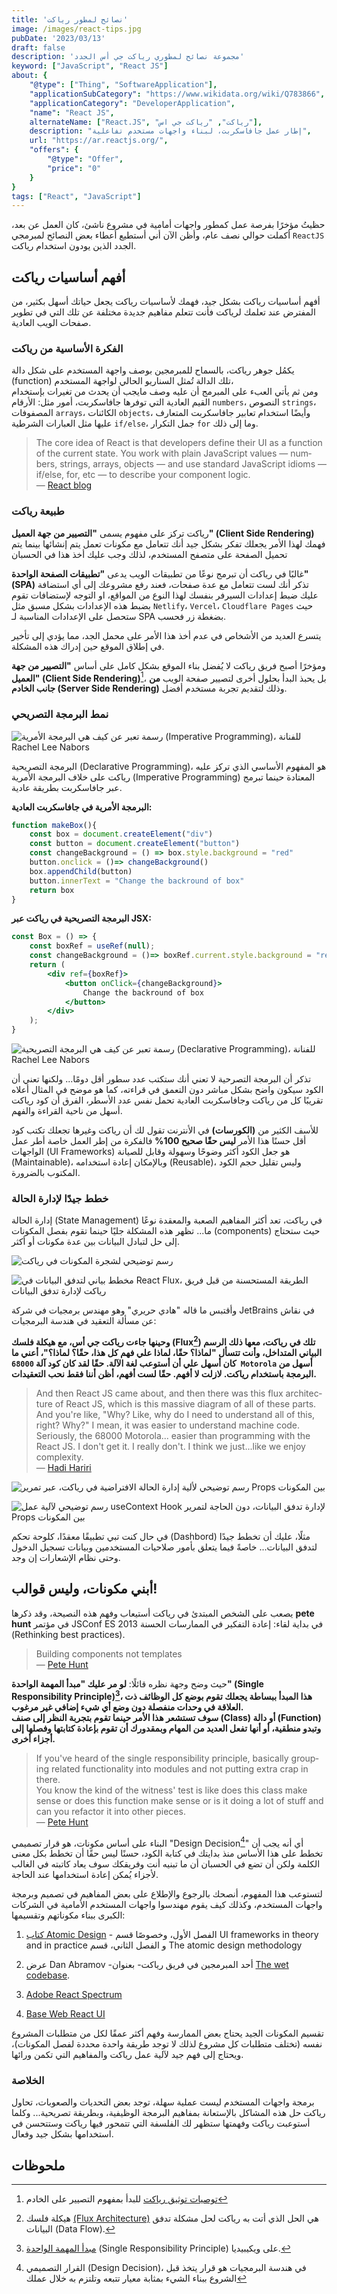 ```yaml
---
title: 'نصائح لمطور رياكت'
image: /images/react-tips.jpg
pubDate: '2023/03/13'
draft: false
description: 'مجموعة نصائح لمطوري رياكت جي أس الجدد'
keyword: ["JavaScript", "React JS"]
about: {
    "@type": ["Thing", "SoftwareApplication"],
    "applicationSubCategory": "https://www.wikidata.org/wiki/Q783866",
    "applicationCategory": "DeveloperApplication",
    "name": "React JS",
    alternateName: ["React.JS", "رياكت", "رياكت جي اس"], 
    description: "إطار عمل جافاسكربت، لبناء واجهات مستخدم تفاعلية",
    url: "https://ar.reactjs.org/",
    "offers": {
        "@type": "Offer",
        "price": "0"
    }
}
tags: ["React", "JavaScript"]
---
```


حظيتُ مؤخرًا بفرصة عمل كمطور واجهات أمامية في مشروع ناشئ، كان العمل عن بعد، أكملت
حوالي نصف عام، وأظن الآن أني أستطيع أعطاء بعض النصائح لمبرمجي `ReactJS` الجدد الذين يودون استخدام رياكت.

## أفهم أساسيات رياكت
أفهم أساسيات رياكت بشكل جيد، فهمك لأساسيات رياكت يجعل حياتك أسهل بكثير، من المفترض عند تعلمك لرياكت فأنت تتعلم مفاهيم جديدة مختلفة عن تلك التي في تطوير صفحات الويب العادية.

### الفكرة الأساسية من رياكت
يكمُل جوهر رياكت، بالسماح للمبرمجين بوصف واجهة المستخدم على شكل دالة (function) تلك الدالة تُمثل السناريو الحالي لواجهة المستخدم، <br />
ومن ثم يأتي العبء على المبرمج أن عليه وصف مايجب أن يحدث من تغيرات بإستخدام القيم العادية التي توفرها جافاسكربت، أمور مثل: الأرقام `numbers`، النصوص `strings`، المصفوفات `arrays`، الكائنات `objects`، وأيضًا استخدام تعابير جافاسكربت المتعارف عليها مثل العبارات الشرطية `if/else`، جمل التكرار `for` وما إلى ذلك.

<div lang="en">

>The core idea of React is that developers define their UI as a function of the current state. You work with plain JavaScript values — numbers, strings, arrays, objects — and use standard JavaScript idioms — if/else, for, etc — to describe your component logic.
> <br /> — [React blog](https://react.dev/blog/2023/03/22/react-labs-what-we-have-been-working-on-march-2023)

</div>

### طبيعة رياكت
رياكت تركز على مفهوم يسمى **"التصيير من جهة العميل" (Client Side Rendering)**
فهمك لهذا الأمر يجعلك تفكر بشكل جيد أنك تتعامل مع مكونات تعمل يتم إنشائها بينما يتم تحميل الصفحة على متصفح المستخدم، لذلك وجب عليك أخذ هذا في الحسبان

غالبًا في رياكت أن تبرمج نوعًا من تطبيقات الويب يدعى **"تطبيقات الصفحة الواحدة" (SPA)**
تذكر أنك لست تتعامل مع عدة صفحات، 
فعند رفع مشروعك إلى أي استضافة عليك ضبط إعدادات السيرفر بنفسك لهذا النوع من المواقع، او التوجه لإستضافات تقوم بضبط هذه الإعدادات بشكل مسبق مثل `Netlify`، `Vercel`، `Cloudflare Pages` حيث ستحصل على الإعدادات المناسبة لـ SPA بضغطة زر فحسب.

يتسرع العديد من الأشخاص في عدم 
أخذ هذا الأمر على محمل الجد، مما يؤدي إلى تأخير في إطلاق الموقع حين إدراك هذه المشكلة.

ومؤخرًا أصبح فريق رياكت لا يُفضل بناء الموقع بشكل كامل على أساس **"التصيير من جهة العميل" (Client Side Rendering)**[^0]، بل يحبذ البدأ بحلول أخرى لتصيير صفحة الويب 
**من جانب الخادم (Server Side Rendering)** وذلك لتقديم تجربة مستخدم أفضل.

### نمط البرمجة التصريحي
![رسمة تعبر عن كيف هي البرمجة الأمرية (Imperative Programming)، للفنانة Rachel Lee Nabors](https://react.dev/images/docs/illustrations/i_imperative-ui-programming.png)

البرمجة التصريحية (Declarative Programming)، هو المفهوم الأساسي الذي تركز عليه رياكت على خلاف البرمجة الأمرية (Imperative Programming) المعتادة حينما تبرمج عبر جافاسكربت بطريقة عادية.

**البرمجة الأمرية في جافاسكربت العادية:**
```js
function makeBox(){
    const box = document.createElement("div")
    const button = document.createElement("button")
    const changeBackground = () => box.style.background = "red"
    button.onclick = ()=> changeBackground()
    box.appendChild(button)
    button.innerText = "Change the backround of box"
    return box
}
```

**البرمجة التصريحية في رياكت عبر JSX:**
```jsx
const Box = () => {
    const boxRef = useRef(null);
    const changeBackground = ()=> boxRef.current.style.background = "red";
    return (
        <div ref={boxRef}>
            <button onClick={changeBackground}>
                Change the backround of box
            </button>
        </div>
    );
}

```

![رسمة تعبر عن كيف هي البرمجة التصريحية (Declarative Programming)، للفنانة Rachel Lee Nabors](https://react.dev/images/docs/illustrations/i_declarative-ui-programming.png)

تذكر أن البرمجة التصرحية لا تعني أنك ستكتب عدد سطور أقل دومًا... ولكنها تعني أن الكود
سيكون واضح بشكل مباشر دون التعمق في قراءته، كما هو موضح في المثال أعلاه تقريبًا كل من
رياكت وجافاسكربت العادية تحمل نفس عدد الأسطر، الفرق أن كود رياكت أسهل من ناحية القراءة والفهم.


للأسف الكثير من **(الكورسات)** في الأنترنت تقول لك أن رياكت وغيرها تجعلك تكتب كود أقل
حسنًا هذا الأمر **ليس حقًا صحيح 100%** فالفكرة من إطر العمل خاصة أطر عمل الواجهات (UI Frameworks) 
هو جعل الكود أكثر وضوحًا وسهولة وقابل للصيانة (Maintainable)،
وبالإمكان إعادة استخدامه (Reusable)،
وليس تقليل حجم الكود المكتوب بالضرورة.

### خطط جيدًا لإدارة الحالة
إدارة الحالة (State Management) في رياكت، تعد أكثر المفاهيم الصعبة والمعقدة نوعًا ما...
تظهر هذه المشكلة جليًا حينما تقوم بفصل المكونات (components) حيث ستحتاج إلى 
حل لتبادل البيانات بين عدة مكونات أو أكثر.

![رسم توضيحي لشجرة المكونات في رياكت](https://react.dev/_next/image?url=%2Fimages%2Fdocs%2Fdiagrams%2Fpreserving_state_dom_tree.png&w=1920&q=75)

![مخطط بياني لتدفق البيانات في React Flux، الطريقة المستحسنة من قبل فريق رياكت لإدارة تدفق البيانات](https://legacy.reactjs.org/static/b4643456a3de61c8352415a6fc171876/78612/flux-diagram.png)

وأقتبس ما قاله "هادي حريري" وهو مهندس برمجيات في شركة JetBrains في نقاش عن مسألة التعقيد في هندسة البرمجيات:

**وحينها جاءت رياكت جي أس، مع هيكلة فلسك (Flux[^1]) تلك في رياكت، معها ذلك الرسم البياني المتداخل، وأنت تتسأل 
"لماذا؟ حقًا، لماذا علي فهم كل هذا، حقًا؟ لماذا؟"، أعني ما كان أسهل علي أن أستوعب لغة الآلة. حقًا
لقد كان كود آلة `68000 Motorola` أسهل من البرمجة باستخدام رياكت. لازلت لا أفهم. حقًا لست أفهم، أظن أننا فقط نحب التعقيدات.**
<div lang="en">

> And then React JS came about, and then there was this flux architecture of React JS, which is this massive diagram of all of these parts. <br/> And you're like, "Why? Like, why do I need to understand all of this, right? Why?" I mean, it was easier to understand machine code. Seriously, the 68000 Motorola... easier than programming with the React JS. I don't get it. I really don't. I think we just...like we enjoy complexity. 
> <br/> — [Hadi Hariri](https://youtu.be/P7CfWtR-ECk?t=2117)

</div>

![رسم توضيحي لألية إدارة الحالة الافتراضية في رياكت، عبر تمرير Props بين المكونات](https://react.dev/_next/image?url=%2Fimages%2Fdocs%2Fdiagrams%2Fpassing_data_prop_drilling.png&w=1920&q=75)

![رسم توضيحي لآلية عمل useContext Hook لإدارة تدفق البيانات، دون الحاجة لتمرير Props بين المكونات](https://react.dev/_next/image?url=%2Fimages%2Fdocs%2Fdiagrams%2Fpassing_data_context_far.png&w=1920&q=75)

في حال كنت تبي تطبيقًا معقدًا، كلوحة تحكم (Dashbord) مثلًا، عليك أن تخطط جيدًا لتدفق البيانات...
خاصةً فيما يتعلق بأمور صلاحيات المستخدمين وبيانات تسجيل الدخول وحتى نظام الإشعارات إن وجد.

## أبني مكونات، وليس قوالب!
يصعب على الشخص المبتدئ في رياكت أستيعاب وفهم هذه النصيحة،
وقد ذكرها **pete hunt** في مؤتمر JSConf ES 2013 في بداية لقاء: 
إعادة التفكير في الممارسات الحسنة (Rethinking best practices).


<div lang="en">

> Building components not templates
> <br/> — [Pete Hunt](https://youtu.be/x7cQ3mrcKaY?t=128)

</div>

حيث وضح وجهة نظره قائلًا: **لو مر عليك "مبدأ المهمة الواحدة" (Single Responsibility Principle)[^2]،
هذا المبدأ ببساطة يجعلك تقوم بوضع كل الوظائف ذت العلاقة في وحدات منفصلة دون وضع أي شيء إضافي غير مرغوب.
<br>
سوف تستشعر هذا الأمر حينما تقوم بتجربة النظر إلى صنف (Class) أو دالة (Function) وتبدو
منطقية، أو أنها تفعل العديد من المهام وبمقدورك أن تقوم بإعادة كتابتها وفصلها إلى أجزاء أخرى.**

<div lang="en">

> If you've heard of the single responsibility principle, basically grouping related functionality into modules and not putting extra crap in there.<br/>
You know the kind of the witness' test is like does this class make sense or does this function make sense or is it doing a lot of stuff and can you refactor it into other pieces.
> <br/> — [Pete Hunt](https://youtu.be/x7cQ3mrcKaY?t=163)

</div>

البناء على أساس مكونات، هو قرار تصميمي "Design Decision[^3]" أي أنه يجب أن تخطط على هذا 
الأساس منذ بدايتك في كتابة الكود، حسنًا ليس حقًا أن تخطط بكل معنى الكلمة ولكن أن تضع في الحسبان
أن ما تبنيه أنت وفريقكك سوف يعاد كاتبته في الغالب لأجزاء يُمكن إعادة استخدامها عند الحاجة.


لتستوعب هذا المفهوم، 
أنصحك بالرجوع والإطلاع على بعض المفاهيم في تصميم وبرمجة واجهات المستخدم، وكذلك كيف يقوم مهندسوا واجهات المستخدم الأمامية في الشركات الكبرى ببناء مكوناتهم وتقسيمها:

1. [كتاب Atomic Design](https://atomicdesign.bradfrost.com/table-of-contents/) - الفصل الأول، وخصوصًا قسم UI frameworks in theory and in  practice و الفصل الثاني، قسم The atomic design methodology

2. عرض Dan Abramov -أحد المبرمجين في فريق رياكت- بعنوان [The wet codebase](https://youtu.be/17KCHwOwgms).

3. [Adobe React Spectrum](https://react-spectrum.adobe.com/)

4. [Base Web React UI](https://baseweb.design/)


تقسيم المكونات الجيد يحتاج بعض الممارسة وفهم أكثر عمقًا لكل من متطلبات المشروع نفسه (تختلف متطلبات كل مشروع لذلك لا توجد طريقة واحدة محددة لفصل المكونات)، ويحتاج إلى فهم جيد لآلية عمل رياكت والمفاهيم التي تكمن ورائها.

### الخلاصة
برمجة واجهات المستخدم ليست عملية سهلة، توجد بعض التحديات والصعوبات، تحاول رياكت حل هذه المشاكل
بالإستعانة بمفاهيم البرمجة الوظيفية، وبطريقة تصريحية... وكلما أستوعبت رياكت وفهمتها ستظهر لك
الفلسفة التي تتمحور فيها رياكت وستتحسن في استخدامها بشكل جيد وفعال.

## ملحوظات
[^0]: [توصيات توثيق رياكت](https://react.dev/learn/start-a-new-react-project#production-grade-react-frameworks) للبدأ بمفهوم التصيير على الخادم
[^1]: هيكلة فلسك [(Flux Architecture)](https://reactjs.org/blog/2014/05/06/flux.html) هي الحل الذي أتت به رياكت لحل مشكلة تدفق البيانات (Data Flow).

[^2]: [مبدأ المهمة الواحدة](https://ar.wikipedia.org/wiki/%D9%85%D8%A8%D8%AF%D8%A3_%D8%A7%D9%84%D9%85%D9%87%D9%85%D8%A9_%D8%A7%D9%84%D9%88%D8%A7%D8%AD%D8%AF%D8%A9) (Single Responsibility Principle) على ويكيبيديا.

[^3]: القرار التصميمي (Design Decision)، في هندسة 
البرمجيات هو قرار يتخذ قبل الشروع ببناء الشيء بمثابة معيار تتبعه وتلتزم به خلال عملك